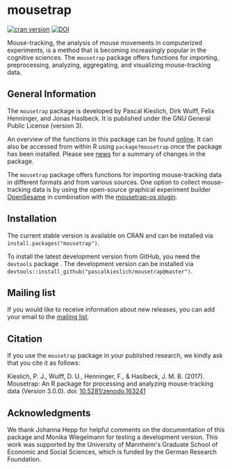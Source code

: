 <!-- README.md is generated from README.Rmd. Please edit that file -->
mousetrap
=========

[![cran version](http://www.r-pkg.org/badges/version/mousetrap)](https://CRAN.R-project.org/package=mousetrap) [![DOI](https://zenodo.org/badge/22029/PascalKieslich/mousetrap.svg)](https://zenodo.org/badge/latestdoi/22029/PascalKieslich/mousetrap)

Mouse-tracking, the analysis of mouse movements in computerized experiments, is a method that is becoming increasingly popular in the cognitive sciences. The `mousetrap` package offers functions for importing, preprocessing, analyzing, aggregating, and visualizing mouse-tracking data.

General Information
-------------------

The `mousetrap` package is developed by Pascal Kieslich, Dirk Wulff, Felix Henninger, and Jonas Haslbeck. It is published under the GNU General Public License (version 3).

An overview of the functions in this package can be found [online](http://pascalkieslich.github.io/mousetrap/reference/mousetrap.html). It can also be accessed from within R using `package?mousetrap` once the package has been installed. Please see [news](http://pascalkieslich.github.io/mousetrap/news) for a summary of changes in the package.

The `mousetrap` package offers functions for importing mouse-tracking data in different formats and from various sources. One option to collect mouse-tracking data is by using the open-source graphical experiment builder [OpenSesame](http://osdoc.cogsci.nl/) in combination with the [mousetrap-os plugin](https://github.com/pascalkieslich/mousetrap-os).

Installation
------------

The current stable version is available on CRAN and can be installed via `install.packages("mousetrap")`.

To install the latest development version from GitHub, you need the `devtools` package . The development version can be installed via `devtools::install_github("pascalkieslich/mousetrap@master")`.

Mailing list
------------

If you would like to receive information about new releases, you can add your email to the [mailing list](http://eepurl.com/co1AqX).

Citation
--------

If you use the `mousetrap` package in your published research, we kindly ask that you cite it as follows:

Kieslich, P. J., Wulff, D. U., Henninger, F., & Haslbeck, J. M. B. (2017). Mousetrap: An R package for processing and analyzing mouse-tracking data (Version 3.0.0). doi: [10.5281/zenodo.163241](https://doi.org/10.5281/zenodo.163241)

Acknowledgments
---------------

We thank Johanna Hepp for helpful comments on the documentation of this package and Monika Wiegelmann for testing a development version. This work was supported by the University of Mannheim's Graduate School of Economic and Social Sciences, which is funded by the German Research Foundation.
